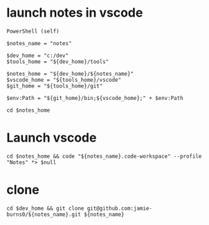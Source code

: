 # launch notes in vscode

```
PowerShell (self)

$notes_name = "notes"

$dev_home = "c:/dev"
$tools_home = "${dev_home}/tools"

$notes_home = "${dev_home}/${notes_name}"
$vscode_home = "${tools_home}/vscode"
$git_home = "${tools_home}/git"

$env:Path = "${git_home}/bin;${vscode_home};" + $env:Path

cd $notes_home
```


# Launch vscode

```
cd $notes_home && code "${notes_name}.code-workspace" --profile "Notes" *> $null
```


# clone

```
cd $dev_home && git clone git@github.com:jamie-burns0/${notes_name}.git ${notes_name}
```
